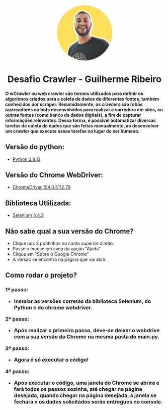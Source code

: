 <div align="center">
<img src="https://github.com/guilhermerm99/desafio-crawler/blob/main/eu.png" width="175px">
</div>
<h1 align="center">Desafio Crawler - Guilherme Ribeiro</h1>
<h4 align="left">O wCrawler ou web crawler são termos utilizados para definir os algoritmos criados para a coleta de dados de diferentes fontes, também conhecidos por scraper. Resumidamente, os crawlers são robôs rastreadores ou bots desenvolvidos para realizar a varredura em sites, ou outras fontes (como banco de dados digitais), a fim de capturar informações relevantes. Dessa forma, é possível automatizar diversas tarefas de coleta de dados que são feitas manualmente, ao desenvolver um crawler que execute essas tarefas no lugar do ser humano.</h4>

<h3 align="left">

## Versão do python:
- [Python 3.9.13](https://www.python.org/downloads/release/python-3913/)

## Versão do Chrome WebDriver:
- [ChromeDriver 104.0.5112.79](https://chromedriver.chromium.org/downloads)
 
 ## Biblioteca Utlilizada:
- [Selenium 4.4.3](https://pypi.org/project/selenium/)
 
## Não sabe qual a sua versão do Chrome?
- Clique nos 3 pontinhos no canto superior direito.
- Passe o mouse em cima da opção "Ajuda"
- Clique em "Sobre o Google Chrome"
- A versão se encontra na página que vai abrir.
</h3>

<h2 align="left">Como rodar o projeto?</h2>
<h3 align="left">
 
1º passo:
  - Instalar as versões corretas da biblioteca Selenium, do Python e do chrome webdriver. <br>
 
2º passo:
  - Após realizar o primeiro passo, deve-se deixar o webdrive com a sua versão do Chrome na mesma pasta do main.py.
 
3º passo:
  - Agora é só executar o código!
  
  4º passo:
  - Após executar o código, uma janela do Chrome se abrirá e fará todos os passos sozinha, até chegar na página desejada, quando chegar na página desejada, a janela se fechará e os dados solicitádos serão entregues no console.

 
</h3>


